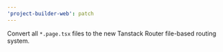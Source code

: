```yaml
---
'project-builder-web': patch
---
```


Convert all `*.page.tsx` files to the new Tanstack Router file-based routing system.
